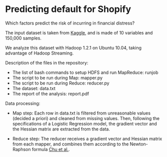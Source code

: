 Predicting default for Shopify
==============================


Which factors predict the risk of incurring in financial distress?

The input dataset is taken from [Kaggle](http://www.kaggle.com/c/GiveMeSomeCredit), and is made of 10 variables and 150,000 samples.

We analyze this dataset with Hadoop 1.2.1 on Ubuntu 10.04, taking advantage of Hadoop Streaming.

Description of the files in the repository:
- The list of bash commands to setup HDFS and run MapReduce: runjob
- The script to be run during Map: mapper.py
- The script to be run during Reduce: reducer.py
- The dataset: data.txt
- The report of the analysis: report.pdf

Data processing:
- Map step: Each row in data.txt is filtered from unreasonable values (decided a priori) and cleaned from missing values. Then, following the specifications of a Logistic Regression model, the gradient vector and the Hessian matrix are extracted from the data.

- Reduce step: The reducer receives a gradient vector and Hessian matrix from each mapper, and combines them according to the Newton-Raphson formula [Chu et al.](http://www.cs.stanford.edu/people/ang//papers/nips06-mapreducemulticore.pdf).
